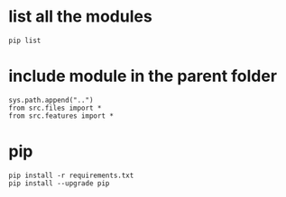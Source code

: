 # list all the modules
`pip list`

# include module in the parent folder
```
sys.path.append("..")
from src.files import *
from src.features import *
```

# pip
```
pip install -r requirements.txt
pip install --upgrade pip
```


